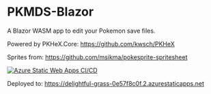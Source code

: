 # PKMDS-Blazor

A Blazor WASM app to edit your Pokemon save files.

Powered by PKHeX.Core: https://github.com/kwsch/PKHeX

Sprites from: https://github.com/msikma/pokesprite-spritesheet

[![Azure Static Web Apps CI/CD](https://github.com/codemonkey85/PKMDS-Blazor/actions/workflows/azure-static-web-apps-delightful-grass-0e57f8c0f.yml/badge.svg)](https://github.com/codemonkey85/PKMDS-Blazor/actions/workflows/azure-static-web-apps-delightful-grass-0e57f8c0f.yml)

Deployed to: https://delightful-grass-0e57f8c0f.2.azurestaticapps.net
